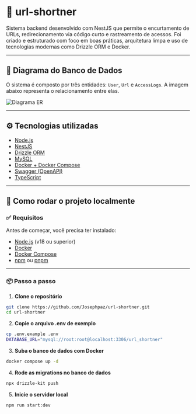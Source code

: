 # 🔗 url-shortner

Sistema backend desenvolvido com NestJS que permite o encurtamento de URLs, redirecionamento via código curto e rastreamento de acessos. Foi criado e estruturado com foco em boas práticas, arquitetura limpa e uso de tecnologias modernas como Drizzle ORM e Docker.

---

## 🧱 Diagrama do Banco de Dados

O sistema é composto por três entidades: `User`, `Url` e `AccessLogs`. A imagem abaixo representa o relacionamento entre elas.

![Diagrama ER](https://imgur.com/a/6HqID0a)

---

## ⚙️ Tecnologias utilizadas

- [Node.js](https://nodejs.org/)
- [NestJS](https://nestjs.com/)
- [Drizzle ORM](https://orm.drizzle.team/)
- [MySQL](https://www.mysql.com/)
- [Docker + Docker Compose](https://www.docker.com/)
- [Swagger (OpenAPI)](https://swagger.io/)
- [TypeScript](https://www.typescriptlang.org/)

---

## 🚀 Como rodar o projeto localmente

### ✅ Requisitos

Antes de começar, você precisa ter instalado:

- [Node.js](https://nodejs.org/) (v18 ou superior)
- [Docker](https://www.docker.com/)
- [Docker Compose](https://docs.docker.com/compose/)
- [npm](https://www.npmjs.com/) ou [pnpm](https://pnpm.io/)

---

### 📦 Passo a passo

1. **Clone o repositório**

```bash
git clone https://github.com/Josephpaz/url-shortner.git
cd url-shortner
```

2. **Copie o arquivo .env de exemplo**
```bash
cp .env.example .env
DATABASE_URL="mysql://root:root@localhost:3306/url_shortner"
```

3. **Suba o banco de dados com Docker**
```bash
docker compose up -d
```
4. **Rode as migrations no banco de dados**
```bash
npx drizzle-kit push
```
5. **Inicie o servidor local**
```bash
npm run start:dev
```
